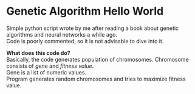 # Genetic Algorithm Hello World

Simple python script wrote by me after reading a book about genetic algorithms and neural networks a while ago.  
Code is poorly commented, so it is not advisable to dive into it.  

**What does this code do?**  
Basically, the code generates population of chromosomes.
Chromosome consists of *gene* and *fitness value*.  
Gene is a list of numeric values.  
Program generates random chromosomes and tries to maximize fitness value.  

